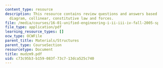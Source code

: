 ```yaml
---
content_type: resource
description: This resource contains review questions and answers based on bars, displacement
  diagram, collinear, constitutive law and forces.
file: /media/courses/16-01-unified-engineering-i-ii-iii-iv-fall-2005-spring-2006/c73c95b3b159083f73c713dca525c740_mudzm9.pdf
file_type: application/pdf
learning_resource_types: []
ocw_type: OCWFile
parent_title: Materials/Structures
parent_type: CourseSection
resourcetype: Document
title: mudzm9.pdf
uid: c73c95b3-b159-083f-73c7-13dca525c740
---
```

